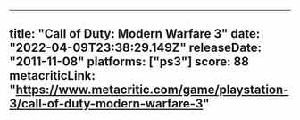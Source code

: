 
---
title: "Call of Duty: Modern Warfare 3"
date: "2022-04-09T23:38:29.149Z"
releaseDate: "2011-11-08"
platforms: ["ps3"]
score: 88
metacriticLink: "https://www.metacritic.com/game/playstation-3/call-of-duty-modern-warfare-3"
---
